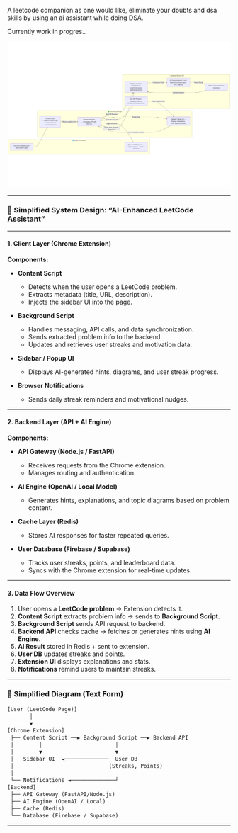 A leetcode companion as one would like, eliminate your doubts and dsa skills by using an ai assistant while doing DSA.

Currently work in progres..

![System Design](./SystemDesign.png)

---

### 🧠 Simplified System Design: “AI-Enhanced LeetCode Assistant”

---

#### **1. Client Layer (Chrome Extension)**

**Components:**

* **Content Script**

  * Detects when the user opens a LeetCode problem.
  * Extracts metadata (title, URL, description).
  * Injects the sidebar UI into the page.
* **Background Script**

  * Handles messaging, API calls, and data synchronization.
  * Sends extracted problem info to the backend.
  * Updates and retrieves user streaks and motivation data.
* **Sidebar / Popup UI**

  * Displays AI-generated hints, diagrams, and user streak progress.
* **Browser Notifications**

  * Sends daily streak reminders and motivational nudges.

---

#### **2. Backend Layer (API + AI Engine)**

**Components:**

* **API Gateway (Node.js / FastAPI)**

  * Receives requests from the Chrome extension.
  * Manages routing and authentication.
* **AI Engine (OpenAI / Local Model)**

  * Generates hints, explanations, and topic diagrams based on problem content.
* **Cache Layer (Redis)**

  * Stores AI responses for faster repeated queries.
* **User Database (Firebase / Supabase)**

  * Tracks user streaks, points, and leaderboard data.
  * Syncs with the Chrome extension for real-time updates.

---

#### **3. Data Flow Overview**

1. User opens a **LeetCode problem** → Extension detects it.
2. **Content Script** extracts problem info → sends to **Background Script**.
3. **Background Script** sends API request to backend.
4. **Backend API** checks cache → fetches or generates hints using **AI Engine**.
5. **AI Result** stored in Redis + sent to extension.
6. **User DB** updates streaks and points.
7. **Extension UI** displays explanations and stats.
8. **Notifications** remind users to maintain streaks.

---

### 🧩 Simplified Diagram (Text Form)

```
[User (LeetCode Page)]
       │
       ▼
[Chrome Extension]
 ├── Content Script ──► Background Script ──► Backend API
 │        │                       │
 │        ▼                       ▼
 │   Sidebar UI  ◄──────────────  User DB
 │                              (Streaks, Points)
 │
 └── Notifications ◄──────────────┘
[Backend]
 ├── API Gateway (FastAPI/Node.js)
 ├── AI Engine (OpenAI / Local)
 ├── Cache (Redis)
 └── Database (Firebase / Supabase)
```

---


